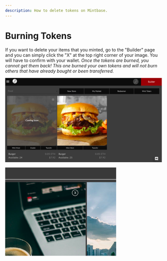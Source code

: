 ```yaml
---
description: How to delete tokens on Mintbase.
---
```


# Burning Tokens

If you want to delete your items that you minted, go to the "Builder" page and you can simply click the "X" at the top right corner of your image. You will have to confirm with your wallet. _Once the tokens are burned, you cannot get them back! This one burned your own tokens and will not burn others that have already bought or been transferred._

![](<../../../.gitbook/assets/Screen Shot 2020-04-10 at 11.17.28 AM.png>)

![Burn Button in the top right](<../../../.gitbook/assets/Screen Shot 2020-02-14 at 11.48.19 AM.png>)
